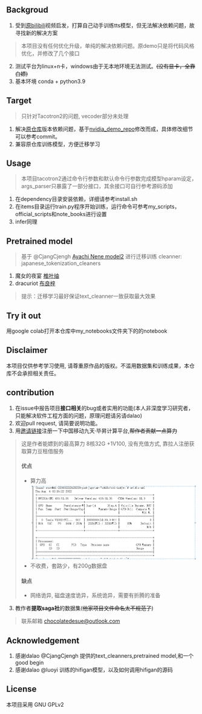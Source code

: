 ## Backgroud
1. 受到[原bilibili](https://www.bilibili.com/video/BV1rV4y177Z7?spm_id_from=333.999.0.0)视频启发，打算自己动手训练tts模型，但无法解决依赖问题，故寻找新的解决方案
> 本项目没有任何优化升级，单纯的解决依赖问题。原demo只是将代码风格优化，并修改了几个接口
2. 测试平台为linux+n卡，windows由于无本地环境无法测试。~~(没有显卡，全靠白嫖)~~
3. 基本环境 conda + python3.9


## Target
> 只针对Tacotron2的问题, vecoder部分未处理
1. 解决[原仓库](https://github.com/CjangCjengh/tacotron2-japanese)版本依赖问题，基于[nvidia_demo_repo](https://github.com/NVIDIA/DeepLearningExamples/tree/master/PyTorch/SpeechSynthesis/Tacotron2)修改而成，具体修改细节可以参考commit。
2. 兼容原仓库训练模型，方便迁移学习

## Usage
> 本项目tacotron2通过命令行参数和默认命令行参数完成模型hparam设定，args_parser只暴露了一部分接口，其余接口可自行参考源码添加
1. 在dependency目录安装依赖，详细请参考install.sh
2. 在items目录运行train.py程序开始训练，运行命令可参考my_scripts，official_scripts和note_books进行设置
3. infer同理


## Pretrained model 
> 基于 @CjangCjengh [Ayachi Nene model2](https://sjtueducn-my.sharepoint.com/:u:/g/personal/cjang_cjengh_sjtu_edu_cn/ETNLDYH_ZRpMmNR0VGALhNQB5-LiJOqTaWQz8tXtbvCV-g?e=7nf2Ec)  进行迁移训练 cleanner: japanese_tokenization_cleaners 
1. 魔女的夜宴 [椎叶䌷](https://stuxidianeducn-my.sharepoint.com/:u:/g/personal/21009200431_stu_xidian_edu_cn/EW6VP2LzfoROsde1Zg3kl2oBSr_A5YE6pI3t4NuNCPw31Q?e=HqPfU0)
2. dracuriot [布良梓](https://stuxidianeducn-my.sharepoint.com/:u:/g/personal/21009200431_stu_xidian_edu_cn/EW6VP2LzfoROsde1Zg3kl2oBSr_A5YE6pI3t4NuNCPw31Q?e=QwGJdB)
> 提示：迁移学习最好保证text_cleanner一致获取最大效果

## Try it out 
<!-- TODO: add a colab notebook -->
<!-- [colab notebook]() -->
用google colab打开本仓库中my_notebooks文件夹下的的notebook


## Disclaimer
本项目仅供参考学习使用, 请尊重原作品的版权。不滥用数据集和训练成果，本仓库不会承担相关责任。

## contribution
1. 在issue中报告项目**接口相关**的bug或者实用的功能(本人非深度学习研究者，只能解决软件工程方面的问题，原理问题请另请dalao)
2. 欢迎pull request, 请简要说明功能。
3. 用[邀请链接](https://jiutian.10086.cn/web#/register?token=YWE4YTk2NDYtZjVlZC00NGMzLWJmY2UtNDFiNGQxZTE4OWMz)注册一下中国移动九天·毕昇计算平台,~~帮作者贡献一点算力~~
> 这是作者能嫖到的最高算力 8核32G +1V100, 没有充值方式, 靠拉人注册获取算力豆租借服务<br>
>#### 优点<br>
>- 算力高![image](./assert/suanli.png)
>- 不收费，套路少，有200g数据盘<br>
>#### 缺点<br>
>- 网络诡异, 磁盘速度诡异，系统诡异，需要有折腾的准备


3. 教作者**提取saga社**的数据集(~~他家项目文件命名太不规范了~~) 
> 联系邮箱  chocolatedesue@outlook.com

## Acknowledgement
1. 感谢dalao @CjangCjengh 提供的text_cleanners,pretrained model,和一个 good begin
2. 感谢dalao @luoyi 训练的hifigan模型，以及如何调用hifigan的源码


## License
本项目采用 GNU GPLv2




